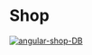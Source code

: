 # Shop

<a href="https://ibb.co/5YCzbfT"><img src="https://i.ibb.co/dbX38zB/angular-shop-DB.png" alt="angular-shop-DB" border="0"></a>

